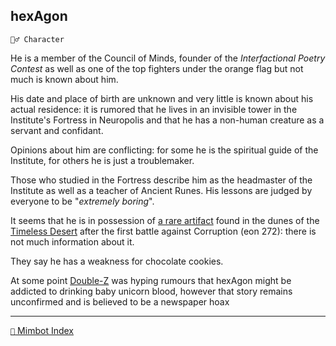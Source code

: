 ## hexAgon

`🧙‍♂️ Character`

He is a member of the Council of Minds, founder of the *Interfactional Poetry Contest* as well as one of the top fighters under the orange flag but not much is known about him.


His date and place of birth are unknown and very little is known about his actual residence: it is rumored that he lives in an invisible tower in the Institute's Fortress in Neuropolis and that he has a non-human creature as a servant and confidant.

Opinions about him are conflicting: for some he is the spiritual guide of the Institute, for others he is just a troublemaker.

Those who studied in the Fortress describe him as the headmaster of the Institute as well as a teacher of Ancient Runes. His lessons are judged by everyone to be "*extremely boring*".

It seems that he is in possession of [a rare artifact](<https://zeithalt.github.io/r/cr_gemstone.html>) found in the dunes of the [Timeless Desert](<https://zeithalt.github.io/r/timeless_desert.html>) after the first battle against Corruption (eon 272): there is not much information about it.

They say he has a weakness for chocolate cookies.

At some point [Double-Z](<https://zeithalt.github.io/r/zeithalt_zeitgeist.html>) was hyping rumours that hexAgon might be addicted to drinking baby unicorn blood, however that story remains unconfirmed and is believed to be a newspaper hoax


-----
[`📑` Mimbot Index](<https://zeithalt.github.io/r/#f910>)
<!---
keywords:  
aliases: 
-->